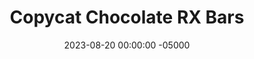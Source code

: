 ---
layout: post
title:  "Copycat Chocolate RX Bars"
date:   2023-08-20 00:00:00 -05000
categories: 
- Recipes
- Protein Powder
permalink: /recipes/rx-bars
image: /assets/Food/Protein Powder/RX/rx-cover.jpg
ing: rx-ing
facts: rx-facts
section1: 
start2: 
section2: 
start3: 
section3: 
start4: 
section4: 
start5: 
section5: 
Prep: 15
Rest: 
Cook: 
Source1: https://www.thekitchn.com/easy-copycat-rx-bar-recipe-256203
Source2: 
whisk: https://s.samsungfood.com/ZKEZd
tags: 
- chocolate bar
- rx bar
- protein bar
- date
- raisin
- almond
- cashew
- peanut
- nut
- chopped nuts
- whey protein powder
- protein powder
- sea salt
- larabar
- lara bar
- no bake
- gluten free
Description: <a href="/misc/fake-healthy-foods#granola">RX Bars</a> are one of the processed snacks that I will occasionally buy, as they're pretty healthy <a href="/misc/fake-healthy-foods#protein">protein bar</a> and lack any ultra processed ingredients. They are quite pricey though, so I prefer to make them myself. They're dead simple, and way cheaper than what you can get at the store.
Instructions: 
- Prepare an 8" square baking dish by lining it with parchment paper. Soak your dates in hot water for about 10 minutes to soften. Set aside the water<br><br>

- Blend in the cocoa and protein powder for about 30 seconds, or until fully incorporated.<br><br>

- Finally, blend in the dates. Season with salt to taste. You should have a sticky but workable dough. Add a little of the soaking water if needed<br><br>

- Transfer dough to the pan and flatten into a square. Pack it down, and make sure it's even thickness<br><br>

- Chill in the fridge for a few hours before slicing<br><br>
- <br><br><center><img src="/assets/Food/Protein Powder/RX/rx-6.jpg" alt="" class="instruction-image"></center>
---